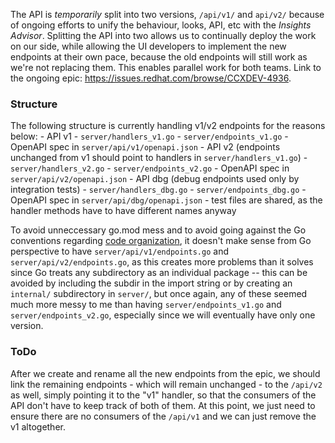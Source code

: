 The API is *temporarily* split into two versions, `/api/v1/` and `api/v2/` because of ongoing efforts to unify the behaviour, looks, API, etc with the *Insights Advisor*. Splitting the API into two allows us to continually deploy the work on our side, while allowing the UI developers to implement the new endpoints at their own pace, because the old endpoints will still work as we're not replacing them. This enables parallel work for both teams. Link to the ongoing epic: https://issues.redhat.com/browse/CCXDEV-4936.

### Structure

The following structure is currently handling v1/v2 endpoints for the reasons below:
    - API v1
        - `server/handlers_v1.go`
        - `server/endpoints_v1.go`
        - OpenAPI spec in `server/api/v1/openapi.json`
    - API v2 (endpoints unchanged from v1 should point to handlers in `server/handlers_v1.go`)
        - `server/handlers_v2.go`
        - `server/endpoints_v2.go`
        - OpenAPI spec in `server/api/v2/openapi.json`
    - API dbg (debug endpoints used only by integration tests)
        - `server/handlers_dbg.go`
        - `server/endpoints_dbg.go`
        - OpenAPI spec in `server/api/dbg/openapi.json`
    - test files are shared, as the handler methods have to have different names anyway 

To avoid unneccessary go.mod mess and to avoid going against the Go conventions regarding [code organization](https://blog.golang.org/organizing-go-code), it doesn't make sense from Go perspective to have `server/api/v1/endpoints.go` and `server/api/v2/endpoints.go`, as this creates more problems than it solves since Go treats any subdirectory as an individual package -- this can be avoided by including the subdir in the import string or by creating an `internal/` subdirectory in `server/`, but once again, any of these seemed much more messy to me than having `server/endpoints_v1.go` and `server/endpoints_v2.go`, especially since we will eventually have only one version.

### ToDo
After we create and rename all the new endpoints from the epic, we should link the remaining endpoints - which will remain unchanged - to the `/api/v2` as well, simply pointing it to the "v1" handler, so that the consumers of the API don't have to keep track of both of them. At this point, we just need to ensure there are no consumers of the `/api/v1` and we can just remove the v1 altogether.
